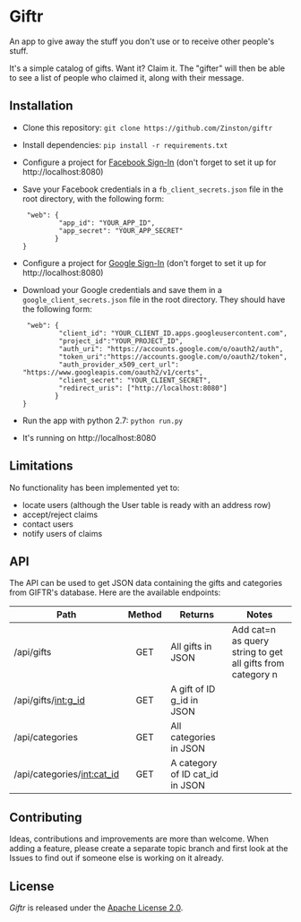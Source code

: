 # Giftr
An app to give away the stuff you don't use or to receive other people's stuff.

It's a simple catalog of gifts. Want it? Claim it. The "gifter" will then be able to see a list of people who claimed it, along with their message.

## Installation
* Clone this repository: `git clone https://github.com/Zinston/giftr`
* Install dependencies: `pip install -r requirements.txt`
* Configure a project for [Facebook Sign-In](https://developers.facebook.com/products/account-creation) (don't forget to set it up for http://localhost:8080)
* Save your Facebook credentials in a `fb_client_secrets.json` file in the root directory, with the following form:

    ```{
     "web": {
             "app_id": "YOUR_APP_ID",
             "app_secret": "YOUR_APP_SECRET"
            }
    }
    ```

* Configure a project for [Google Sign-In](https://developers.google.com/identity/sign-in/web/sign-in) (don't forget to set it up for http://localhost:8080)
* Download your Google credentials and save them in a `google_client_secrets.json` file in the root directory. They should have the following form:

    ```{
     "web": {
             "client_id": "YOUR_CLIENT_ID.apps.googleusercontent.com",
             "project_id":"YOUR_PROJECT_ID",
             "auth_uri": "https://accounts.google.com/o/oauth2/auth",
             "token_uri":"https://accounts.google.com/o/oauth2/token",
             "auth_provider_x509_cert_url": "https://www.googleapis.com/oauth2/v1/certs",
             "client_secret": "YOUR_CLIENT_SECRET",
             "redirect_uris": ["http://localhost:8080"]
            }
    }
    ```

* Run the app with python 2.7: `python run.py`
* It's running on http://localhost:8080

## Limitations
No functionality has been implemented yet to:

* locate users (although the User table is ready with an address row)
* accept/reject claims
* contact users
* notify users of claims

## API
The API can be used to get JSON data containing the gifts and categories from GIFTR's database. Here are the available endpoints:

| Path                         | Method | Returns                         | Notes                                                      |
| ---------------------------- |:------:| ------------------------------- | ---------------------------------------------------------- |
| /api/gifts                   | GET    | All gifts in JSON               | Add cat=n as query string to get all gifts from category n |
| /api/gifts/<int:g_id>        | GET    | A gift of ID g_id in JSON       |                                                            |
| /api/categories              | GET    | All categories in JSON          |                                                            |
| /api/categories/<int:cat_id> | GET    | A category of ID cat_id in JSON | 


## Contributing
Ideas, contributions and improvements are more than welcome. When adding a feature, please create a separate topic branch and first look at the Issues to find out if someone else is working on it already.

## License
_Giftr_ is released under the [Apache License 2.0](/LICENSE).
